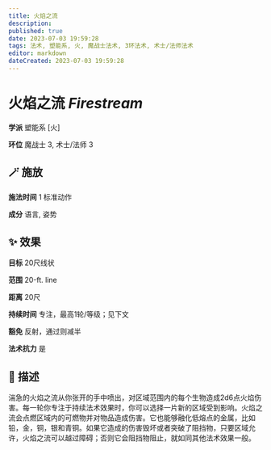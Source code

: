 ```yaml
---
title: 火焰之流
description: 
published: true
date: 2023-07-03 19:59:28
tags: 法术, 塑能系, 火, 魔战士法术, 3环法术, 术士/法师法术
editor: markdown
dateCreated: 2023-07-03 19:59:28
---
```


# **火焰之流** *Firestream*

**学派** 塑能系 \[火\] 

**环位** 魔战士 3, 术士/法师 3

## 🪄 施放

**施法时间** 1 标准动作

**成分** 语言, 姿势

## ✨ 效果 

**目标** 20尺线状 

**范围** 20-ft. line

**距离** 20尺  

**持续时间** 专注，最高1轮/等级；见下文 

**豁免** 反射，通过则减半

**法术抗力** 是

## 📖 描述

湍急的火焰之流从你张开的手中喷出，对区域范围内的每个生物造成2d6点火焰伤害。每一轮你专注于持续法术效果时，你可以选择一片新的区域受到影响。火焰之流会点燃区域内的可燃物并对物品造成伤害。它也能够融化低熔点的金属，比如铅，金，铜，银和青铜。如果它造成的伤害毁坏或者突破了阻挡物，只要区域允许，火焰之流可以越过障碍；否则它会阻挡物阻止，就如同其他法术效果一般。
    